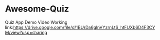 # Awesome-Quiz
Quiz App
Demo Video Working link:https://drive.google.com/file/d/1BUrDa6glnVYzrnLtS_htFUXb6D4F3CYM/view?usp=sharing
